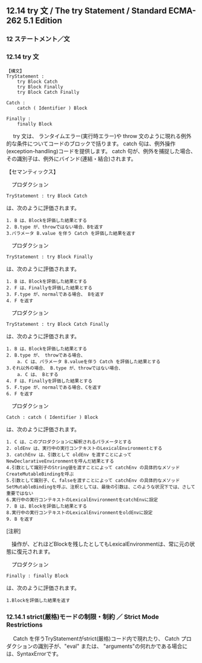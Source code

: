 12.14 try 文 / The try Statement / Standard ECMA-262 5.1 Edition
----------------------------------------------------------------

### 12 ステートメント／文

### 12.14 try 文

    【構文】
    TryStatement :
        try Block Catch
        try Block Finally
        try Block Catch Finally

    Catch :
        catch ( Identifier ) Block

    Finally :
        finally Block

　 try 文は、 ランタイムエラー(実行時エラー)や throw
文のように現れる例外的な条件についてコードのブロックで括ります。 catch
句は、例外操作(exception-handling)コードを提供します。 catch
句が、例外を捕捉した場合、その識別子は、例外にバインド(連結・結合)されます。

【セマンティックス】

　プロダクション

    TryStatement : try Block Catch

は、次のように評価されます。

    1. B は、Blockを評価した結果とする
    2. B.type が、throwではない場合、Bを返す
    3.パラメータ B.value を伴う Catch を評価した結果を返す

　プロダクション

    TryStatement : try Block Finally

は、次のように評価されます。

    1. B は、Blockを評価した結果とする
    2. F は、Finallyを評価した結果とする
    3. F.type が、normalである場合、 Bを返す
    4. F を返す

　プロダクション

    TryStatement : try Block Catch Finally

は、次のように評価されます。

    1. B は、Blockを評価した結果とする
    2. B.type が、 throwである場合、
        a. C は、パラメータ B.valueを伴う Catch を評価した結果とする
    3.それ以外の場合、 B.type が、throwではない場合、
        a. C は、 Bとする
    4. F は、Finallyを評価した結果とする
    5. F.type が、normalである場合、Cを返す
    6. F を返す

　プロダクション

    Catch : catch ( Identifier ) Block

は、次のように評価されます。

    1. C は、このプロダクションに解釈されるパラメータとする
    2. oldEnv は、実行中の実行コンテキストのLexicalEnvironmentとする
    3. catchEnv は、引数として oldEnv を渡すことによってNewDeclarativeEnvironmentを呼んだ結果とする
    4.引数として識別子のString値を渡すことによって catchEnv の具体的なメソッドCreateMutableBindingを呼ぶ
    5.引数として識別子、C、falseを渡すことによって catchEnv の具体的なメソッドSetMutableBindingを呼ぶ、注釈としては、最後の引数は、このような状況下では、さして重要ではない
    6.実行中の実行コンテキストのLexicalEnvironmentをcatchEnvに設定
    7. B は、Blockを評価した結果とする
    8.実行中の実行コンテキストのLexicalEnvironmentをoldEnvに設定
    9. B を返す

[注釈]

　操作が、どれほどBlockを残したとしてもLexicalEnvironmentは、常に元の状態に復元されます。

　プロダクション

    Finally : finally Block

は、次のように評価されます。

    1.Blockを評価した結果を返す

### 12.14.1 strict(厳格)モードの制限・制約 ／ Strict Mode Restrictions

　 Catch を伴うTryStatementがstrict(厳格)コード内で現れたり、 Catch
プロダクションの識別子が、"eval" または、
"arguments"の何れかである場合には、SyntaxErrorです。
